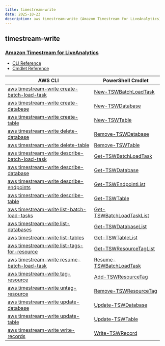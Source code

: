 ```yaml
---
title: timestream-write
date: 2025-10-23
description: aws timestream-write (Amazon Timestream for LiveAnalytics) command/cmdlet list.
---
```


## timestream-write

### [Amazon Timestream for LiveAnalytics](https://aws.amazon.com/timestream/)

* [CLI Reference](https://awscli.amazonaws.com/v2/documentation/api/latest/reference/timestream-write/index.html)
* [Cmdlet Reference](https://docs.aws.amazon.com/powershell/latest/reference/items/TimestreamWrite_cmdlets.html)

|AWS CLI|PowerShell Cmdlet|
|----|----|
|[aws timestream-write create-batch-load-task](https://awscli.amazonaws.com/v2/documentation/api/latest/reference/timestream-write/create-batch-load-task.html)|[New-TSWBatchLoadTask](https://docs.aws.amazon.com/powershell/latest/reference/items/New-TSWBatchLoadTask.html)|
|[aws timestream-write create-database](https://awscli.amazonaws.com/v2/documentation/api/latest/reference/timestream-write/create-database.html)|[New-TSWDatabase](https://docs.aws.amazon.com/powershell/latest/reference/items/New-TSWDatabase.html)|
|[aws timestream-write create-table](https://awscli.amazonaws.com/v2/documentation/api/latest/reference/timestream-write/create-table.html)|[New-TSWTable](https://docs.aws.amazon.com/powershell/latest/reference/items/New-TSWTable.html)|
|[aws timestream-write delete-database](https://awscli.amazonaws.com/v2/documentation/api/latest/reference/timestream-write/delete-database.html)|[Remove-TSWDatabase](https://docs.aws.amazon.com/powershell/latest/reference/items/Remove-TSWDatabase.html)|
|[aws timestream-write delete-table](https://awscli.amazonaws.com/v2/documentation/api/latest/reference/timestream-write/delete-table.html)|[Remove-TSWTable](https://docs.aws.amazon.com/powershell/latest/reference/items/Remove-TSWTable.html)|
|[aws timestream-write describe-batch-load-task](https://awscli.amazonaws.com/v2/documentation/api/latest/reference/timestream-write/describe-batch-load-task.html)|[Get-TSWBatchLoadTask](https://docs.aws.amazon.com/powershell/latest/reference/items/Get-TSWBatchLoadTask.html)|
|[aws timestream-write describe-database](https://awscli.amazonaws.com/v2/documentation/api/latest/reference/timestream-write/describe-database.html)|[Get-TSWDatabase](https://docs.aws.amazon.com/powershell/latest/reference/items/Get-TSWDatabase.html)|
|[aws timestream-write describe-endpoints](https://awscli.amazonaws.com/v2/documentation/api/latest/reference/timestream-write/describe-endpoints.html)|[Get-TSWEndpointList](https://docs.aws.amazon.com/powershell/latest/reference/items/Get-TSWEndpointList.html)|
|[aws timestream-write describe-table](https://awscli.amazonaws.com/v2/documentation/api/latest/reference/timestream-write/describe-table.html)|[Get-TSWTable](https://docs.aws.amazon.com/powershell/latest/reference/items/Get-TSWTable.html)|
|[aws timestream-write list-batch-load-tasks](https://awscli.amazonaws.com/v2/documentation/api/latest/reference/timestream-write/list-batch-load-tasks.html)|[Get-TSWBatchLoadTaskList](https://docs.aws.amazon.com/powershell/latest/reference/items/Get-TSWBatchLoadTaskList.html)|
|[aws timestream-write list-databases](https://awscli.amazonaws.com/v2/documentation/api/latest/reference/timestream-write/list-databases.html)|[Get-TSWDatabaseList](https://docs.aws.amazon.com/powershell/latest/reference/items/Get-TSWDatabaseList.html)|
|[aws timestream-write list-tables](https://awscli.amazonaws.com/v2/documentation/api/latest/reference/timestream-write/list-tables.html)|[Get-TSWTableList](https://docs.aws.amazon.com/powershell/latest/reference/items/Get-TSWTableList.html)|
|[aws timestream-write list-tags-for-resource](https://awscli.amazonaws.com/v2/documentation/api/latest/reference/timestream-write/list-tags-for-resource.html)|[Get-TSWResourceTagList](https://docs.aws.amazon.com/powershell/latest/reference/items/Get-TSWResourceTagList.html)|
|[aws timestream-write resume-batch-load-task](https://awscli.amazonaws.com/v2/documentation/api/latest/reference/timestream-write/resume-batch-load-task.html)|[Resume-TSWBatchLoadTask](https://docs.aws.amazon.com/powershell/latest/reference/items/Resume-TSWBatchLoadTask.html)|
|[aws timestream-write tag-resource](https://awscli.amazonaws.com/v2/documentation/api/latest/reference/timestream-write/tag-resource.html)|[Add-TSWResourceTag](https://docs.aws.amazon.com/powershell/latest/reference/items/Add-TSWResourceTag.html)|
|[aws timestream-write untag-resource](https://awscli.amazonaws.com/v2/documentation/api/latest/reference/timestream-write/untag-resource.html)|[Remove-TSWResourceTag](https://docs.aws.amazon.com/powershell/latest/reference/items/Remove-TSWResourceTag.html)|
|[aws timestream-write update-database](https://awscli.amazonaws.com/v2/documentation/api/latest/reference/timestream-write/update-database.html)|[Update-TSWDatabase](https://docs.aws.amazon.com/powershell/latest/reference/items/Update-TSWDatabase.html)|
|[aws timestream-write update-table](https://awscli.amazonaws.com/v2/documentation/api/latest/reference/timestream-write/update-table.html)|[Update-TSWTable](https://docs.aws.amazon.com/powershell/latest/reference/items/Update-TSWTable.html)|
|[aws timestream-write write-records](https://awscli.amazonaws.com/v2/documentation/api/latest/reference/timestream-write/write-records.html)|[Write-TSWRecord](https://docs.aws.amazon.com/powershell/latest/reference/items/Write-TSWRecord.html)|


